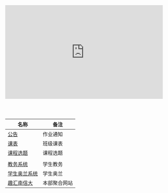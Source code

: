 <iframe width="100%" height="300" src="https://zlogs.net/simple-search/simple-iframe" allowfullscreen="allowfullscreen" frameborder="0"></iframe>

<br /><br />

| 名称                                                         | 备注                  |
| ------------------------------------------------------------ | --------------------- |
| [公告](https://mubu.com/doc/explore/25229)                   | 作业通知          |
| [课表](https://www.kdocs.cn/l/shp2dqHJG)                     | 班级课表 |
| [课程选题](https://docs.qq.com/blankpage/DZEVNclRNZHR1U0Z2?tab=BB08J2&c=B1A0B0) | 课程选题              |
|                                                              |                       |
| [教务系统](http://sqlbjxy.nuist.edu.cn/)                     | 学生教务              |
| [学生奥兰系统](http://120.195.201.196:8002/LOGIN.ASPX)       | 学生奥兰              |
| [趣汇南信大](http://q.nuist.edu.cn/Default.aspx)             | 本部聚合网站          |





<br /><br /><br /><br /><br /><br /><br /><br /><br /><br /><br /><br /><br /><br /><br />
